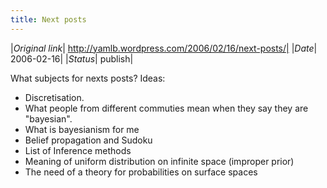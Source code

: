 ```yaml
---
title: Next posts
---
```


|*Original link*| http://yamlb.wordpress.com/2006/02/16/next-posts/|
|*Date*| 2006-02-16|
|*Status*| publish|

What subjects for nexts posts? Ideas:
<ul>
	<li>Discretisation.</li>
	<li>What people from different commuties mean when they say they are "bayesian".</li>
	<li>What is bayesianism for me</li>
	<li>Belief propagation and Sudoku </li>	
        <li>List of Inference methods</li>
	<li>Meaning of uniform distribution on infinite space (improper prior)</li>
	<li>The need of a theory for probabilities on surface spaces</li>
</ul>

